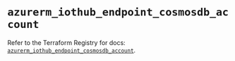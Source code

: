 # `azurerm_iothub_endpoint_cosmosdb_account`

Refer to the Terraform Registry for docs: [`azurerm_iothub_endpoint_cosmosdb_account`](https://registry.terraform.io/providers/hashicorp/azurerm/4.6.0/docs/resources/iothub_endpoint_cosmosdb_account).
